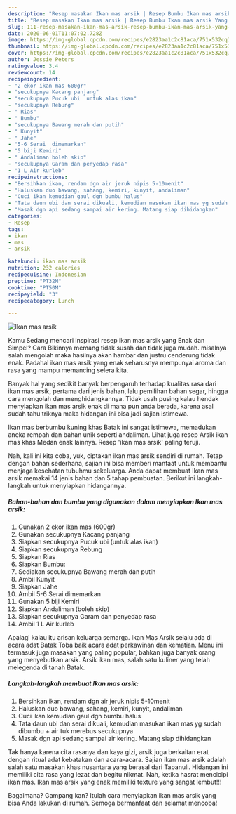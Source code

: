 ```yaml
---
description: "Resep masakan Ikan mas arsik | Resep Bumbu Ikan mas arsik Yang Sedap"
title: "Resep masakan Ikan mas arsik | Resep Bumbu Ikan mas arsik Yang Sedap"
slug: 111-resep-masakan-ikan-mas-arsik-resep-bumbu-ikan-mas-arsik-yang-sedap
date: 2020-06-01T11:07:02.728Z
image: https://img-global.cpcdn.com/recipes/e2823aa1c2c81aca/751x532cq70/ikan-mas-arsik-foto-resep-utama.jpg
thumbnail: https://img-global.cpcdn.com/recipes/e2823aa1c2c81aca/751x532cq70/ikan-mas-arsik-foto-resep-utama.jpg
cover: https://img-global.cpcdn.com/recipes/e2823aa1c2c81aca/751x532cq70/ikan-mas-arsik-foto-resep-utama.jpg
author: Jessie Peters
ratingvalue: 3.4
reviewcount: 14
recipeingredient:
- "2 ekor ikan mas 600gr"
- "secukupnya Kacang panjang"
- "secukupnya Pucuk ubi  untuk alas ikan"
- "secukupnya Rebung"
- " Rias"
- " Bumbu"
- "secukupnya Bawang merah dan putih"
- " Kunyit"
- " Jahe"
- "5-6 Serai  dimemarkan"
- "5 biji Kemiri"
- " Andaliman boleh skip"
- "secukupnya Garam dan penyedap rasa"
- "1 L Air kurleb"
recipeinstructions:
- "Bersihkan ikan, rendam dgn air jeruk nipis 5-10menit"
- "Haluskan duo bawang, sahang, kemiri, kunyit, andaliman"
- "Cuci ikan kemudian gaul dgn bumbu halus"
- "Tata daun ubi dan serai dikuali, kemudian masukan ikan mas yg sudah dibumbu + air tuk merebus secukupnya"
- "Masak dgn api sedang sampai air kering. Matang siap dihidangkan"
categories:
- Resep
tags:
- ikan
- mas
- arsik

katakunci: ikan mas arsik 
nutrition: 232 calories
recipecuisine: Indonesian
preptime: "PT32M"
cooktime: "PT50M"
recipeyield: "3"
recipecategory: Lunch

---
```



![Ikan mas arsik](https://img-global.cpcdn.com/recipes/e2823aa1c2c81aca/751x532cq70/ikan-mas-arsik-foto-resep-utama.jpg)

Kamu Sedang mencari inspirasi resep ikan mas arsik yang Enak dan Simpel? Cara Bikinnya memang tidak susah dan tidak juga mudah. misalnya salah mengolah maka hasilnya akan hambar dan justru cenderung tidak enak. Padahal ikan mas arsik yang enak seharusnya mempunyai aroma dan rasa yang mampu memancing selera kita.

Banyak hal yang sedikit banyak berpengaruh terhadap kualitas rasa dari ikan mas arsik, pertama dari jenis bahan, lalu pemilihan bahan segar, hingga cara mengolah dan menghidangkannya. Tidak usah pusing kalau hendak menyiapkan ikan mas arsik enak di mana pun anda berada, karena asal sudah tahu triknya maka hidangan ini bisa jadi sajian istimewa.

Ikan mas berbumbu kuning khas Batak ini sangat istimewa, memadukan aneka rempah dan bahan unik seperti andaliman. Lihat juga resep Arsik ikan mas khas Medan enak lainnya. Resep &#39;ikan mas arsik&#39; paling teruji.


Nah, kali ini kita coba, yuk, ciptakan ikan mas arsik sendiri di rumah. Tetap dengan bahan sederhana, sajian ini bisa memberi manfaat untuk membantu menjaga kesehatan tubuhmu sekeluarga. Anda dapat membuat Ikan mas arsik memakai 14 jenis bahan dan 5 tahap pembuatan. Berikut ini langkah-langkah untuk menyiapkan hidangannya.

<!--inarticleads1-->

##### Bahan-bahan dan bumbu yang digunakan dalam menyiapkan Ikan mas arsik:

1. Gunakan 2 ekor ikan mas (600gr)
1. Gunakan secukupnya Kacang panjang
1. Siapkan secukupnya Pucuk ubi  (untuk alas ikan)
1. Siapkan secukupnya Rebung
1. Siapkan  Rias
1. Siapkan  Bumbu:
1. Sediakan secukupnya Bawang merah dan putih
1. Ambil  Kunyit
1. Siapkan  Jahe
1. Ambil 5-6 Serai  dimemarkan
1. Gunakan 5 biji Kemiri
1. Siapkan  Andaliman (boleh skip)
1. Siapkan secukupnya Garam dan penyedap rasa
1. Ambil 1 L Air kurleb


Apalagi kalau itu arisan keluarga semarga. Ikan Mas Arsik selalu ada di acara adat Batak Toba baik acara adat perkawinan dan kematian. Menu ini termasuk juga masakan yang paling popular, bahkan juga banyak orang yang menyebutkan arsik. Arsik ikan mas, salah satu kuliner yang telah melegenda di tanah Batak. 

<!--inarticleads2-->

##### Langkah-langkah membuat Ikan mas arsik:

1. Bersihkan ikan, rendam dgn air jeruk nipis 5-10menit
1. Haluskan duo bawang, sahang, kemiri, kunyit, andaliman
1. Cuci ikan kemudian gaul dgn bumbu halus
1. Tata daun ubi dan serai dikuali, kemudian masukan ikan mas yg sudah dibumbu + air tuk merebus secukupnya
1. Masak dgn api sedang sampai air kering. Matang siap dihidangkan


Tak hanya karena cita rasanya dan kaya gizi, arsik juga berkaitan erat dengan ritual adat kebatakan dan acara-acara. Sajian ikan mas arsik adalah salah satu masakan khas nusantara yang berasal dari Tapanuli. Hidangan ini memiliki cita rasa yang lezat dan begitu nikmat. Nah, ketika hasrat mencicipi ikan mas. Ikan mas arsik yang enak memiliki texture yang sangat lembut!!! 

Bagaimana? Gampang kan? Itulah cara menyiapkan ikan mas arsik yang bisa Anda lakukan di rumah. Semoga bermanfaat dan selamat mencoba!
